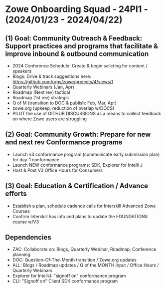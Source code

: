 # Zowe Onboarding Squad - 24PI1 - (2024/01/23 - 2024/04/22)

## (1) Goal:  Community Outreach & Feedback:  Support practices and programs that facilitate & improve inbound & outbound communication
- 2024 Conference Schedule: Create & begin solicting for content / speakers
- Blogs:  Drive & track suggestions here: https://github.com/orgs/zowe/projects/4/views/1
- Quarterly Webinars (Jan, Apr)
- Roadmap (Next rev) tactical
- Roadmap (1st rev) strategic
- Q of M (transition to DOC & publish: Feb, Mar, Apr)
- zowe.org (upkeep, reduction of overlap w/DOCS)
- PILOT the use of GITHUB DISCUSSIONS as a means to collect feedback on where Zowe users are struggling

## (2) Goal:  Community Growth: Prepare for new and next rev Conformance programs  
- Launch v3 conformance program (communicate early submission plan) for day-1 conformance
- Launch NEW conformance programs:  SDK, Explorer for Intelli J
- Host & Post V3 Office Hours for Consumers

## (3) Goal:  Education & Certification / Advance efforts
- Establish a plan, schedule cadence calls for Interskill Advanced Zowe Courses
- Confirm Interskill has info and plans to update the FOUNDATIONS course w/V3  

## Dependencies
- ZAC:  Collaborate on: Blogs, Quarterly Webinar, Roadmap, Conference planning 
- DOC: Question-Of-The-Month transition / Zowe.org updates
- ALL: Blogs / Roadmap updates / Q of the MONTH input / Office Hours / Quarterly Webinars   
- Explorer for IntelliJ:  "signoff on" conformance program
- CLI:  "Signoff on"  Client SDK conformance program

